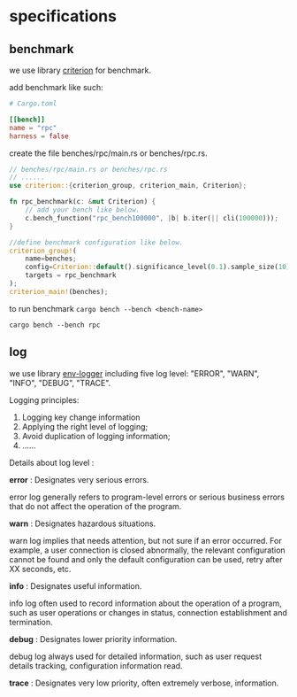 # specifications

## benchmark

we use library [criterion](https://github.com/bheisler/criterion.rs) for benchmark.

add benchmark like such:

```toml
# Cargo.toml

[[bench]]
name = "rpc"
harness = false
```

create the file benches/rpc/main.rs or benches/rpc.rs.

```rust
// benches/rpc/main.rs or benches/rpc.rs
// ......
use criterion::{criterion_group, criterion_main, Criterion};

fn rpc_benchmark(c: &mut Criterion) {
    // add your bench like below.
    c.bench_function("rpc_bench100000", |b| b.iter(|| cli(100000)));
}

//define benchmark configuration like below.
criterion_group!(
    name=benches;
    config=Criterion::default().significance_level(0.1).sample_size(10);
    targets = rpc_benchmark
);
criterion_main!(benches);
```

to run benchmark
`cargo bench --bench <bench-name>`

```shell
cargo bench --bench rpc
```

## log

we use library [env-logger](https://docs.rs/env_logger/0.10.0/env_logger/) including five log level: "ERROR", "WARN", "INFO", "DEBUG", "TRACE".

Logging principles:

1. Logging key change information
2. Applying the right level of logging;
3. Avoid duplication of logging information;
4. ......

Details about log level :

**error** : Designates very serious errors.

error log generally refers to program-level errors or serious business errors that do not affect the operation of the program.

**warn** : Designates hazardous situations.

warn log implies that needs attention, but not sure if an error occurred. For example, a user connection is closed abnormally, the relevant configuration cannot be found and only the default configuration can be used, retry after XX seconds, etc.

**info** : Designates useful information.

info log often used to record information about the operation of a program, such as user operations or changes in status, connection establishment and termination.

**debug** : Designates lower priority information.

debug log always used for detailed information, such as user request details tracking, configuration information read.

**trace** : Designates very low priority, often extremely verbose, information.
